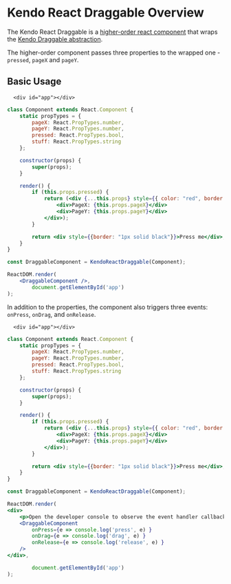 # Kendo React Draggable Overview

The Kendo React Draggable is a [higher-order react component](https://egghead.io/lessons/react-react-fundamentals-higher-order-components-replaces-mixins)
that wraps the [Kendo Draggable abstraction](https://github.com/telerik/kendo-draggable).

The higher-order component passes three properties to the wrapped one - `pressed`, `pageX` and `pageY`.

## Basic Usage

```html-preview
  <div id="app"></div>
```
```jsx
class Component extends React.Component {
    static propTypes = {
        pageX: React.PropTypes.number,
        pageY: React.PropTypes.number,
        pressed: React.PropTypes.bool,
        stuff: React.PropTypes.string
    };

    constructor(props) {
        super(props);
    }

    render() {
        if (this.props.pressed) {
            return (<div {...this.props} style={{ color: "red", border: "1px solid black" }}>
                <div>PageX: {this.props.pageX}</div>
                <div>PageY: {this.props.pageY}</div>
            </div>);
        }

        return <div style={{border: "1px solid black"}}>Press me</div>;
    }
}

const DraggableComponent = KendoReactDraggable(Component);

ReactDOM.render(
    <DraggableComponent />,
        document.getElementById('app')
);
```

In addition to the properties, the component also triggers three events: `onPress`, `onDrag`, and `onRelease`.

```html-preview
  <div id="app"></div>
```
```jsx
class Component extends React.Component {
    static propTypes = {
        pageX: React.PropTypes.number,
        pageY: React.PropTypes.number,
        pressed: React.PropTypes.bool,
        stuff: React.PropTypes.string
    };

    constructor(props) {
        super(props);
    }

    render() {
        if (this.props.pressed) {
            return (<div {...this.props} style={{ color: "red", border: "1px solid black" }}>
                <div>PageX: {this.props.pageX}</div>
                <div>PageY: {this.props.pageY}</div>
            </div>);
        }

        return <div style={{border: "1px solid black"}}>Press me</div>;
    }
}

const DraggableComponent = KendoReactDraggable(Component);

ReactDOM.render(
<div>
    <p>Open the developer console to observe the event handler callback results.</p>
    <DraggableComponent
        onPress={e => console.log('press', e) }
        onDrag={e => console.log('drag', e) }
        onRelease={e => console.log('release', e) }
    />
</div>,

        document.getElementById('app')
);
```
